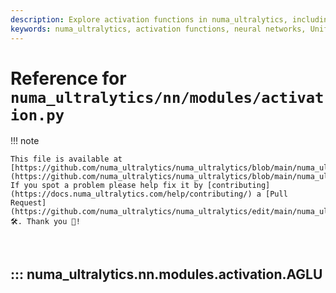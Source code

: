 ```yaml
---
description: Explore activation functions in numa_ultralytics, including the Unified activation function and other custom implementations for neural networks.
keywords: numa_ultralytics, activation functions, neural networks, Unified activation, AGLU, SiLU, ReLU, PyTorch, deep learning, custom activations
---
```


# Reference for `numa_ultralytics/nn/modules/activation.py`

!!! note

    This file is available at [https://github.com/numa_ultralytics/numa_ultralytics/blob/main/numa_ultralytics/nn/modules/activation.py](https://github.com/numa_ultralytics/numa_ultralytics/blob/main/numa_ultralytics/nn/modules/activation.py). If you spot a problem please help fix it by [contributing](https://docs.numa_ultralytics.com/help/contributing/) a [Pull Request](https://github.com/numa_ultralytics/numa_ultralytics/edit/main/numa_ultralytics/nn/modules/activation.py) 🛠️. Thank you 🙏!

<br>

## ::: numa_ultralytics.nn.modules.activation.AGLU

<br><br>
